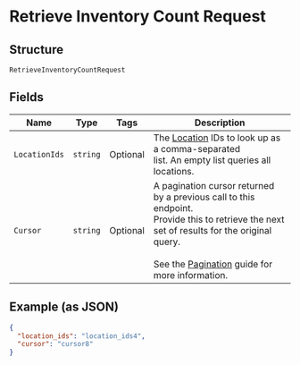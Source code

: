 
# Retrieve Inventory Count Request

## Structure

`RetrieveInventoryCountRequest`

## Fields

| Name | Type | Tags | Description |
|  --- | --- | --- | --- |
| `LocationIds` | `string` | Optional | The [Location](entity:Location) IDs to look up as a comma-separated<br>list. An empty list queries all locations. |
| `Cursor` | `string` | Optional | A pagination cursor returned by a previous call to this endpoint.<br>Provide this to retrieve the next set of results for the original query.<br><br>See the [Pagination](https://developer.squareup.com/docs/working-with-apis/pagination) guide for more information. |

## Example (as JSON)

```json
{
  "location_ids": "location_ids4",
  "cursor": "cursor8"
}
```

